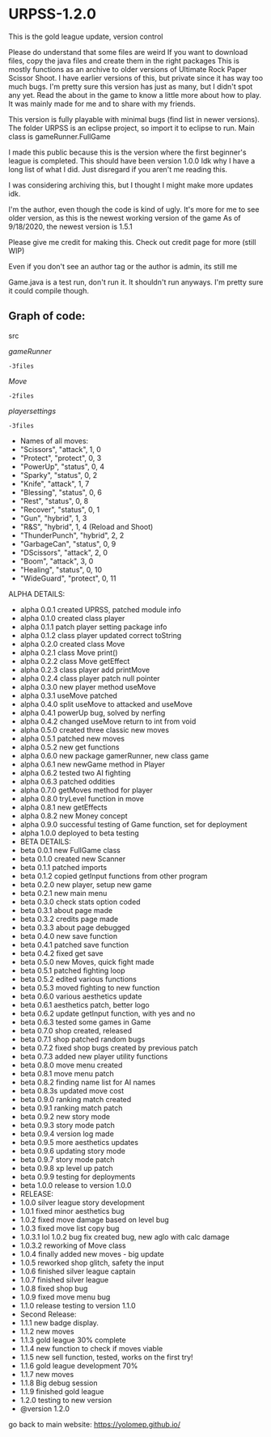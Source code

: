 # URPSS-1.2.0
This is the gold league update, version control

Please do understand that some files are weird
If you want to download files,
copy the java files and create them in the right packages
This is mostly functions as an archive to older versions of Ultimate Rock Paper Scissor Shoot.
I have earlier versions of this, but private since it has way too much bugs.
I'm pretty sure this version has just as many, but I didn't spot any yet.
Read the about in the game to know a little more about how to play.
It was mainly made for me and to share with my friends.

This version is fully playable with minimal bugs (find list in newer versions).
The folder URPSS is an eclipse project, so import it to eclipse to run.
Main class is gameRunner.FullGame

I made this public because this is the version where the first beginner's league is completed.
This should have been version 1.0.0
Idk why I have a long list of what I did.
Just disregard if you aren't me reading this.

I was considering archiving this, but I thought I might make more updates
idk. 

I'm the author, even though the code is kind of ugly. It's more for me to see older version, as this is the newest working version of the game
As of 9/18/2020, the newest version is 1.5.1

Please give me credit for making this. Check out credit page for more (still WIP)

Even if you don't see an author tag or the author is admin, its still me

 
Game.java is a test run, don't run it. It shouldn't run anyways. I'm pretty sure it could compile though. 

Graph of code:
-
src

*gameRunner*

    -3files
  
*Move*

    -2files
  
*playersettings*
 
    -3files
  
  * Names of all moves:
 * "Scissors", "attack", 1, 0
 * "Protect", "protect", 0, 3
 * "PowerUp", "status", 0, 4
 * "Sparky", "status", 0, 2
 * "Knife", "attack", 1, 7
 * "Blessing", "status", 0, 6
 * "Rest", "status", 0, 8
 * "Recover", "status", 0, 1
 * "Gun", "hybrid", 1, 3
 * "R&S", "hybrid", 1, 4 (Reload and Shoot)
 * "ThunderPunch", "hybrid", 2, 2
 * "GarbageCan", "status", 0, 9
 * "DScissors", "attack", 2, 0
 * "Boom", "attack", 3, 0
 * "Healing", "status", 0, 10
 * "WideGuard", "protect", 0, 11
 
  ALPHA DETAILS:
 * alpha 0.0.1 created UPRSS, patched module info
 * alpha 0.1.0 created class player
 * alpha 0.1.1 patch player setting package info
 * alpha 0.1.2 class player updated correct toString
 * alpha 0.2.0 created class Move
 * alpha 0.2.1 class Move print()
 * alpha 0.2.2 class Move getEffect
 * alpha 0.2.3 class player add printMove
 * alpha 0.2.4 class player patch null pointer
 * alpha 0.3.0 new player method useMove
 * alpha 0.3.1 useMove patched
 * alpha 0.4.0 split useMove to attacked and useMove
 * alpha 0.4.1 powerUp bug, solved by nerfing
 * alpha 0.4.2 changed useMove return to int from void
 * alpha 0.5.0 created three classic new moves
 * alpha 0.5.1 patched new moves
 * alpha 0.5.2 new get functions
 * alpha 0.6.0 new package gamerRunner, new class game
 * alpha 0.6.1 new newGame method in Player
 * alpha 0.6.2 tested two AI fighting
 * alpha 0.6.3 patched oddities
 * alpha 0.7.0 getMoves method for player
 * alpha 0.8.0 tryLevel function in move
 * alpha 0.8.1 new getEffects 
 * alpha 0.8.2 new Money concept
 * alpha 0.9.0 successful testing of Game function, set for deployment
 * alpha 1.0.0 deployed to beta testing
 * BETA DETAILS:
 * beta 0.0.1 new FullGame class
 * beta 0.1.0 created new Scanner
 * beta 0.1.1 patched imports
 * beta 0.1.2 copied getInput functions from other program
 * beta 0.2.0 new player, setup new game
 * beta 0.2.1 new main menu
 * beta 0.3.0 check stats option coded
 * beta 0.3.1 about page made
 * beta 0.3.2 credits page made
 * beta 0.3.3 about page debugged
 * beta 0.4.0 new save function
 * beta 0.4.1 patched save function
 * beta 0.4.2 fixed get save
 * beta 0.5.0 new Moves, quick fight made
 * beta 0.5.1 patched fighting loop
 * beta 0.5.2 edited various functions
 * beta 0.5.3 moved fighting to new function
 * beta 0.6.0 various aesthetics update
 * beta 0.6.1 aesthetics patch, better logo
 * beta 0.6.2 update getInput function, with yes and no
 * beta 0.6.3 tested some games in Game
 * beta 0.7.0 shop created, released
 * beta 0.7.1 shop patched random bugs
 * beta 0.7.2 fixed shop bugs created by previous patch
 * beta 0.7.3 added new player utility functions
 * beta 0.8.0 move menu created
 * beta 0.8.1 move menu patch
 * beta 0.8.2 finding name list for AI names
 * beta 0.8.3s updated move cost
 * beta 0.9.0 ranking match created
 * beta 0.9.1 ranking match patch
 * beta 0.9.2 new story mode
 * beta 0.9.3 story mode patch
 * beta 0.9.4 version log made
 * beta 0.9.5 more aesthetics updates
 * beta 0.9.6 updating story mode
 * beta 0.9.7 story mode patch
 * beta 0.9.8 xp level up patch
 * beta 0.9.9 testing for deployments
 * beta 1.0.0 release to version 1.0.0
 * RELEASE:
 * 1.0.0 silver league story development
 * 1.0.1 fixed minor aesthetics bug
 * 1.0.2 fixed move damage based on level bug
 * 1.0.3 fixed move list copy bug
 * 1.0.3.1 lol 1.0.2 bug fix created bug, new aglo with calc damage
 * 1.0.3.2 reworking of Move class
 * 1.0.4 finally added new moves - big update
 * 1.0.5 reworked shop glitch, safety the input
 * 1.0.6 finished silver league captain
 * 1.0.7 finished silver league
 * 1.0.8 fixed shop bug
 * 1.0.9 fixed move menu bug
 * 1.1.0 release testing to version 1.1.0
 * Second Release:
 * 1.1.1 new badge display.
 * 1.1.2 new moves
 * 1.1.3 gold league 30% complete
 * 1.1.4 new function to check if moves viable
 * 1.1.5 new sell function, tested, works on the first try!
 * 1.1.6 gold league development 70%
 * 1.1.7 new moves
 * 1.1.8 Big debug session
 * 1.1.9 finished gold league
 * 1.2.0 testing to new version
 * @version 1.2.0

go back to main website: https://yolomep.github.io/
